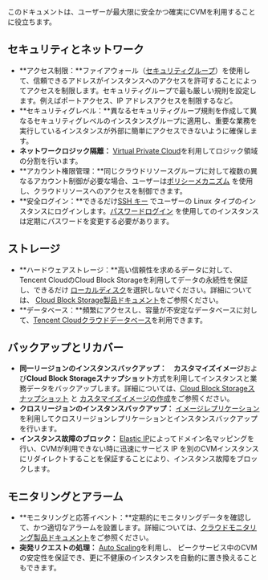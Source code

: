 このドキュメントは、ユーザーが最大限に安全かつ確実にCVMを利用することに役立ちます。

## セキュリティとネットワーク

- **アクセス制限：**ファイアウォール（[セキュリティグループ](https://intl.cloud.tencent.com/document/product/213/12452)）を使用して、信頼できるアドレスがインスタンスへのアクセスを許可することによってアクセスを制限します。セキュリティグループで最も厳しい規則を設定します。例えばポートアクセス、IP アドレスアクセスを制限するなど。
- **セキュリティグレベル：**異なるセキュリティグループ規則を作成して異なるセキュリティグレベルのインスタンスグループに適用し、重要な業務を実行しているインスタンスが外部に簡単にアクセスできないように確保します。
- **ネットワークロジック隔離：** [Virtual Private Cloud](https://intl.cloud.tencent.com/document/product/213/5227)を利用してロジック領域の分割を行います。
- **アカウント権限管理：**同じクラウドリソースグループに対して複数の異なるアカウント制御が必要な場合、ユーザーは[ポリシーメカニズム](https://intl.cloud.tencent.com/document/product/598/10601) を使用し、クラウドリソースへのアクセスを制御できます。
- **安全ログイン：**できるだけ[SSH キー](https://intl.cloud.tencent.com/document/product/213/6092) でユーザーの Linux タイプのインスタンスにログインします。[パスワードログイン](https://intl.cloud.tencent.com/document/product/213/6093) を使用してのインスタンスは定期にパスワードを変更する必要があります。

## ストレージ

- **ハードウェアストレージ：**高い信頼性を求めるデータに対して、Tencent CloudのCloud Block Storageを利用してデータの永続性を保証し、できるだけ [ローカルディスク](https://intl.cloud.tencent.com/document/product/213/5798)を選択しないでください。詳細については、 [Cloud Block Storage製品ドキュメント](https://cloud.tencent.com/document/product/362)をご参照ください。
- **データベース：**頻繁にアクセスし、容量が不安定なデータベースに対して、[Tencent Cloudクラウドデータベース](https://cloud.tencent.com/product/tencentdb-catalog)を利用できます。

## バックアップとリカバー

- **同一リージョンのインスタンスバックアップ：**　**カスタマイズイメージ**および**Cloud Block Storageスナップショット**方式を利用してインスタンスと業務データをバックアップします。詳細については、[Cloud Block Storageスナップショット](https://cloud.tencent.com/document/product/362/5754) と [カスタマイズイメージの作成](https://intl.cloud.tencent.com/document/product/213/4942)をご参照ください。
- **クロスリージョンのインスタンスバックアップ：** [イメージレプリケーション](https://intl.cloud.tencent.com/document/product/213/4943) を利用してクロスリージョンレプリケーションとインスタンスバックアップを行います。
- **インスタンス故障のブロック：** [Elastic IP](https://intl.cloud.tencent.com/document/product/213/5733)によってドメイン名マッピングを行い、CVMが利用できない時に迅速にサービス IP を別のCVMインスタンスにリダイレクトすることを保証することにより、インスタンス故障をブロックします。

## モニタリングとアラーム
- **モニタリングと応答イベント：**定期的にモニタリングデータを確認して、かつ適切なアラームを設置します。詳細については、[クラウドモニタリング製品ドキュメント](https://cloud.tencent.com/document/product/248)をご参照ください。
- **突発リクエストの処理：** [Auto Scaling](https://cloud.tencent.com/document/product/377)を利用し、 ピークサービス中のCVMの安定性を保証でき、更に不健康のインスタンスを自動的に置き換えることもできます。
